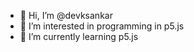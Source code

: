 - 👋 Hi, I’m @devksankar
- 👀 I’m interested in programming in p5.js
- 🌱 I’m currently learning p5.js

<!---
devksankar/devksankar is a ✨ special ✨ repository because its `README.md` (this file) appears on your GitHub profile.
You can click the Preview link to take a look at your changes.
--->
